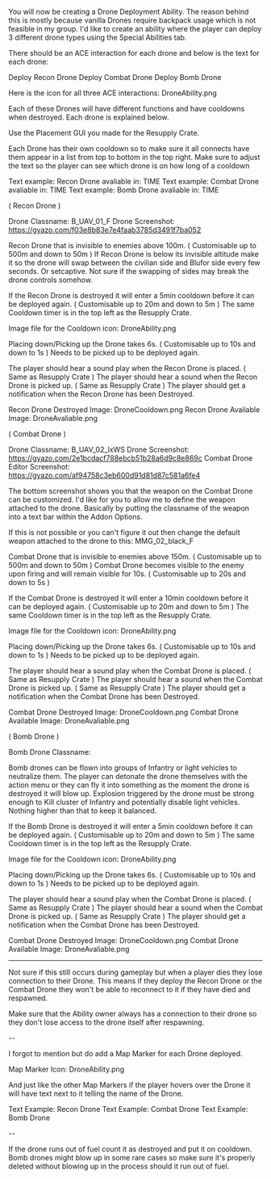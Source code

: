 You will now be creating a Drone Deployment Ability.
The reason behind this is mostly because vanilla Drones require backpack usage which is not feasible in my group.
I'd like to create an ability where the player can deploy 3 different drone types using the Special Abilities tab.

There should be an ACE interaction for each drone and below is the text for each drone:

Deploy Recon Drone
Deploy Combat Drone
Deploy Bomb Drone

Here is the icon for all three ACE interactions: DroneAbility.png

Each of these Drones will have different functions and have cooldowns when destroyed.
Each drone is explained below.

Use the Placement GUI you made for the Resupply Crate.

Each Drone has their own cooldown so to make sure it all connects have them appear in a list from top to bottom in the top right.
Make sure to adjust the text so the player can see which drone is on how long of a cooldown

Text example: Recon Drone avaliable in: TIME
Text example: Combat Drone avaliable in: TIME
Text example: Bomb Drone avaliable in: TIME

( Recon Drone )

Drone Classname: B_UAV_01_F
Drone Screenshot: https://gyazo.com/f03e8b83e7e4faab3785d3491f7ba052

Recon Drone that is invisible to enemies above 100m. ( Customisable up to 500m and down to 50m )
If Recon Drone is below its invisible altitude make it so the drone will swap between the civilian side and Blufor side every few seconds.
Or setcaptive. Not sure if the swapping of sides may break the drone controls somehow.

If the Recon Drone is destroyed it will enter a 5min cooldown before it can be deployed again. ( Customisable up to 20m and down to 5m )
The same Cooldown timer is in the top left as the Resupply Crate.

Image file for the Cooldown icon: DroneAbility.png

Placing down/Picking up the Drone takes 6s. ( Customisable up to 10s and down to 1s )
Needs to be picked up to be deployed again.

The player should hear a sound play when the Recon Drone is placed. ( Same as Resupply Crate )
The player should hear a sound when the Recon Drone is picked up. ( Same as Resupply Crate )
The player should get a notification when the Recon Drone has been Destroyed.

Recon Drone Destroyed Image: DroneCooldown.png
Recon Drone Available Image: DroneAvaliable.png

( Combat Drone )

Drone Classname: B_UAV_02_lxWS
Drone Screenshot: https://gyazo.com/2e1bcdacf788ebcb51b28a6d9c8e869c
Combat Drone Editor Screenshot: https://gyazo.com/af94758c3eb600d91d81d87c581a6fe4

The bottom screenshot shows you that the weapon on the Combat Drone can be customized.
I'd like for you to allow me to define the weapon attached to the drone.
Basically by putting the classname of the weapon into a text bar within the Addon Options.

If this is not possible or you can't figure it out then change the default weapon attached to the drone to this: MMG_02_black_F

Combat Drone that is invisible to enemies above 150m. ( Customisable up to 500m and down to 50m )
Combat Drone becomes visible to the enemy upon firing and will remain visible for 10s. ( Customisable up to 20s and down to 5s )

If the Combat Drone is destroyed it will enter a 10min cooldown before it can be deployed again. ( Customisable up to 20m and down to 5m )
The same Cooldown timer is in the top left as the Resupply Crate.

Image file for the Cooldown icon: DroneAbility.png

Placing down/Picking up the Drone takes 6s. ( Customisable up to 10s and down to 1s )
Needs to be picked up to be deployed again.

The player should hear a sound play when the Combat Drone is placed. ( Same as Resupply Crate )
The player should hear a sound when the Combat Drone is picked up. ( Same as Resupply Crate )
The player should get a notification when the Combat Drone has been Destroyed.

Combat Drone Destroyed Image: DroneCooldown.png
Combat Drone Available Image: DroneAvaliable.png

( Bomb Drone )

Bomb Drone Classname:

Bomb drones can be flown into groups of Infantry or light vehicles to neutralize them.
The player can detonate the drone themselves with the action menu or they can fly it into something as the moment the drone is destroyed it will blow up.
Explosion triggered by the drone must be strong enough to Kill cluster of Infantry and potentially disable light vehicles.
Nothing higher than that to keep it balanced.

If the Bomb Drone is destroyed it will enter a 5min cooldown before it can be deployed again. ( Customisable up to 20m and down to 5m )
The same Cooldown timer is in the top left as the Resupply Crate.

Image file for the Cooldown icon: DroneAbility.png

Placing down/Picking up the Drone takes 6s. ( Customisable up to 10s and down to 1s )
Needs to be picked up to be deployed again.

The player should hear a sound play when the Combat Drone is placed. ( Same as Resupply Crate )
The player should hear a sound when the Combat Drone is picked up. ( Same as Resupply Crate )
The player should get a notification when the Combat Drone has been Destroyed.

Combat Drone Destroyed Image: DroneCooldown.png
Combat Drone Available Image: DroneAvaliable.png

------

Not sure if this still occurs during gameplay but when a player dies they lose connection to their Drone.
This means if they deploy the Recon Drone or the Combat Drone they won't be able to reconnect to it if they have died and respawned.

Make sure that the Ability owner always has a connection to their drone so they don't lose access to the drone itself after respawning.

--

I forgot to mention but do add a Map Marker for each Drone deployed.

Map Marker Icon: DroneAbility.png

And just like the other Map Markers if the player hovers over the Drone it will have text next to it telling the name of the Drone.

Text Example: Recon Drone
Text Example: Combat Drone
Text Example: Bomb Drone

--

If the drone runs out of fuel count it as destroyed and put it on cooldown.
Bomb drones might blow up in some rare cases so make sure it's properly deleted without blowing up in the process should it run out of fuel.